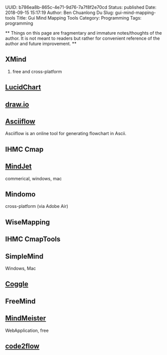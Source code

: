 UUID: b786ea8b-865c-4e71-9d76-7a7f8f2e70cd
Status: published
Date: 2018-09-15 15:17:19
Author: Ben Chuanlong Du
Slug: gui-mind-mapping-tools
Title: Gui Mind Mapping Tools
Category: Programming
Tags: programming

**
Things on this page are
fragmentary and immature notes/thoughts of the author.
It is not meant to readers
but rather for convenient reference of the author and future improvement.
**

## XMind

1. free and cross-platform

## [LucidChart](https://www.lucidchart.com/)

## [draw.io](https://www.draw.io/)

## [Asciiflow](http://asciiflow.com/)

Asciiflow is an online tool for generating flowchart in Ascii.

## IHMC Cmap

## [MindJet](http://www.mindjet.com/)
commerical, windows, mac

## Mindomo
cross-platform (via Adobe Air)

## WiseMapping

## IHMC CmapTools

## SimpleMind
Windows, Mac

## [Coggle](http://coggle.it/)

## FreeMind

## [MindMeister](https://www.mindmeister.com/)
WebApplication, free

## [code2flow](http://code2flow.com/)